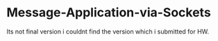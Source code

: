 # Message-Application-via-Sockets

Its not final version i couldnt find the version which i submitted for HW.
